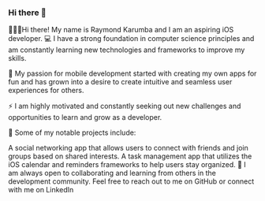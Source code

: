 ### Hi there 👋

<!--
**rkarumba/rkarumba** is a ✨ _special_ ✨ repository because its `README.md` (this file) appears on your GitHub profile.

Here are some ideas to get you started:

- 🔭 I’m currently working on a spotify room music player with a django backend and a react front-end 
- 🌱 I’m currently learning Python
- 👯 I’m looking to collaborate on Junior Web Development Projects
- 🤔 I’m looking for help with Mastering Object Oriented Programming
- 💬 Ask me about 
- 📫 How to reach me: 
- 😄 Pronouns: ...
- ⚡ Fun fact: ...
-->
🧑🏽‍💻Hi there! My name is Raymond Karumba and I am an aspiring iOS developer.
💻 I have a strong foundation in computer science principles and am constantly learning new technologies and frameworks to improve my skills.

📱 My passion for mobile development started with creating my own apps for fun and has grown into a desire to create intuitive and seamless user experiences for others.

⚡️ I am highly motivated and constantly seeking out new challenges and opportunities to learn and grow as a developer.

🌟 Some of my notable projects include:

A social networking app that allows users to connect with friends and join groups based on shared interests.
A task management app that utilizes the iOS calendar and reminders frameworks to help users stay organized.
🤝 I am always open to collaborating and learning from others in the development community. Feel free to reach out to me on GitHub or connect with me on LinkedIn